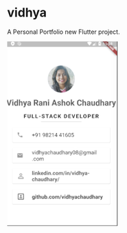 # vidhya

A Personal Portfolio new Flutter project.

![Personal Android App](https://github.com/vidhya08/Portfolio-App/blob/master/images/preview.png)
